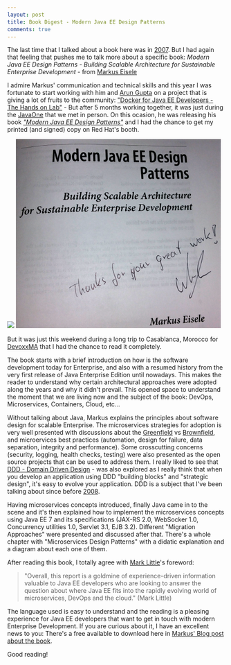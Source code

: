 ```yaml
---
layout: post
title: Book Digest - Modern Java EE Design Patterns
comments: true
---
```


The last time that I talked about a book here was in [2007](/2007/04/20/caia-na-real-e-seja/). But I had again that feeling that pushes me to talk more about a specific book: *Modern Java EE Design Patterns - Building Scalable Architecture for Sustainable Enterprise Development* - from [Markus Eisele](http://blog.eisele.net/p/about-me_15.html)

I admire Markus' communication and technical skills and this year I was fortunate to start working with him and [Arun Gupta](http://blog.arungupta.me/about/) on a project that is giving a lot of fruits to the community:  ["Docker for Java EE Developers - The Hands on Lab"](https://github.com/redhat-developer/docker-java/graphs/contributors) - But after 5 months working together, it was just during the [JavaOne](http://developers.redhat.com/events/javaone/2015/) that we met in person. On this ocasion, he was releasing his book [*"Modern Java EE Design Patterns"*](http://blog.eisele.net/2015/10/my-book-modern-java-ee-design-patterns.html) and I had the chance to get my printed (and signed) copy on Red Hat's booth.

![](http://2.bp.blogspot.com/-czsVBeHTDT0/Vhe8MNYE8xI/AAAAAAAA-aY/NjOEa9mOV8Q/s320/cover-markus.png)
![](/images/markusbook.png)

But it was just this weekend during a long trip to Casablanca, Morocco for [DevoxxMA](http://devoxx.ma/) that I had the chance to read it completely. 

The book starts with a brief introduction on how is the software development today for Enterprise, and also with a resumed history from the very first release of Java Enterprise Edition until nowadays. This makes the reader to understand why certain architectural approaches were adopted along the years and why it didn't prevail. This opened space to understand the moment that we are living now and the subject of the book: DevOps, Microservices, Containers, Cloud, etc...

Without talking about Java, Markus explains the principles about software design for scalable Enterprise. The microservices strategies for adoption is very well presented with discussions about the [Greenfield](https://en.wikipedia.org/wiki/Greenfield_project) vs [Brownfield](https://en.wikipedia.org/wiki/Brownfield_(software_development)), and microervices best practices (automation, design for failure, data separation, integrity and performance). Some crosscutting concerns (security, logging, health checks, testing) were also presented as the open source projects that can be used to address them. I really liked to see that [DDD - Domain Driven Design](https://domainlanguage.com/ddd/) - was also explored as I really think that when you develop an application using DDD "building blocks" and "strategic design", it's easy to evolve your application. DDD is a subject that I've been talking about since before [2008](http://rafabene.com/2008/09/30/workshop-ddd-em-brasilia/).

Having microservices concepts introduced, finally Java came in to the scene and it's then explained how to implement the microservices concepts using Java EE 7 and its specifications (JAX-RS 2.0, WebSocker 1.0, Concurrency utilities 1.0, Servlet 3.1, EJB 3.2). Different "Migration Approaches" were presented and discussed after that. There's a whole chapter with "Microservices Design Patterns" with a didatic explanation and a diagram about each one of them.

After reading this book, I totally agree with [Mark Little](https://developer.jboss.org/blogs/mark.little)'s foreword:

>"Overall, this report is a goldmine of experience-driven information valuable to Java EE developers who are looking to answer the question about where Java EE fits into the rapidly evolving world of microservices, DevOps and the cloud." (Mark Little)

The language used is easy to understand and the reading is a pleasing experience for Java EE developers that want to get in touch with modern Enterprise Development. If you are curious about it, I have an excellent news to you: There's a free available to download here in [Markus' Blog post about the book](http://blog.eisele.net/2015/10/my-book-modern-java-ee-design-patterns.html). 

Good reading!



